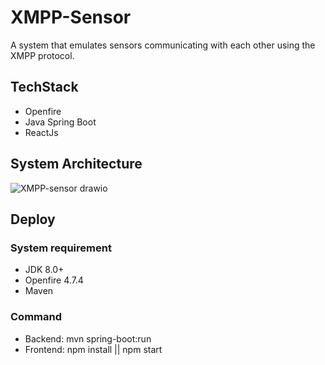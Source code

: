 
# XMPP-Sensor
A system that emulates sensors communicating with each other using the XMPP protocol.

## TechStack
- Openfire
- Java Spring Boot
- ReactJs

## System Architecture

![XMPP-sensor drawio](https://github.com/nguyennp305/XMPP-sensor/assets/73520514/ddac48bb-6738-4b4a-90ca-eca93cac8f4f)

## Deploy
### System requirement
- JDK 8.0+
- Openfire 4.7.4
- Maven
### Command
- Backend: mvn spring-boot:run
- Frontend: npm install ||
            npm start
